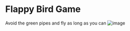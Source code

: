 # Flappy Bird Game

Avoid the green pipes and fly as long as you can
![image](https://github.com/user-attachments/assets/3d8f0320-9fdc-46db-8c3a-65f8025fe189)
